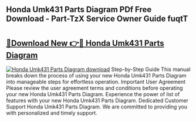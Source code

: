 ## Honda Umk431 Parts Diagram PDf Free Download - Part-TzX Service Owner Guide fuqtT

# <h2><a href="http://dfhplan.blite.top/?on=Honda+Umk431+Parts+Diagram">🔗Download New 👉🔴 Honda Umk431 Parts Diagram</a></h2>

[![Honda Umk431 Parts Diagram download](https://i.imgur.com/lujVjoI.png)](http://dfhplan.blite.top/?on=Honda+Umk431+Parts+Diagram)
Step-by-Step Guide This manual breaks down the process of using your new Honda Umk431 Parts Diagram into manageable steps for effortless operation. Important User Agreement Please review the user agreement terms and conditions before operating your new Honda Umk431 Parts Diagram. Experience the power of list of features with your new Honda Umk431 Parts Diagram. Dedicated Customer Support Honda Umk431 Parts Diagram. We are committed to providing you with personalized and timely support.

